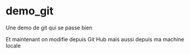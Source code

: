 # demo_git
Une demo de git qui se passe bien

Et maintenant on modifie depuis Git Hub
mais aussi depuis ma machine locale
